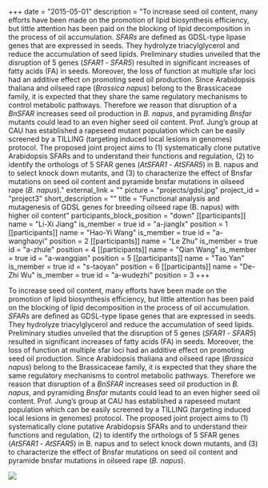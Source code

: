 +++
date = "2015-05-01"
description = "To increase seed oil content, many efforts have been made on the promotion of lipid biosynthesis efficiency, but little attention has been paid on the blocking of lipid decomposition in the process of oil accumulation. *SFARs* are defined as GDSL-type lipase genes that are expressed in seeds. They hydrolyze triacylglycerol and reduce the accumulation of seed lipids. Preliminary studies unveiled that the disruption of 5 genes (*SFAR1* - *SFAR5*) resulted in significant increases of fatty acids (FA) in seeds. Moreover, the loss of function at multiple sfar loci had an additive effect on promoting seed oil production. Since Arabidopsis thaliana and oilseed rape (*Brassica napus*) belong to the Brassicaceae family, it is expected that they share the same regulatory mechanisms to control metabolic pathways. Therefore we reason that disruption of a *BnSFAR* increases seed oil production in *B. napus*, and pyramiding *Bnsfar* mutants could lead to an even higher  seed oil content. Prof. Jung’s group at CAU has established a rapeseed mutant population which can be easily screened by a TILLING (targeting induced local lesions in genomes) protocol. The proposed joint project aims to (1) systematically clone putative Arabidopsis SFARs and to understand their functions and regulation, (2) to identify the orthologs of 5  SFAR genes (*AtSFAR1* - *AtSFAR5*)  in B. napus and to select knock down mutants, and (3) to characterize the effect of Bnsfar mutations on seed oil content and pyramide bnsfar mutations in oilseed rape (*B. napus*)."
external_link = ""
picture = "projects/gdsl.jpg"
project_id = "project3"
short_description = ""
title = "Functional analysis and mutagenesis of GDSL genes for breeding oilseed rape (B. napus) with higher oil content"
participants_block_position = "down"
[[participants]]
    name = "Li-Xi Jiang"
    is_member = true
    id = "a-jianglx"
    position = 1
[[participants]]
    name = "Hao-Yi Wang"
    is_member = true
    id = "a-wanghaoyi"
    position = 2
[[participants]]
    name = "Le Zhu"
    is_member = true
    id = "a-zhule"
    position = 4
[[participants]]
    name = "Qian Wang"
    is_member = true
    id = "a-wangqian"
    position = 5
[[participants]]
    name = "Tao Yan"
    is_member = true
    id = "s-taoyan"
    position = 6
[[participants]]
    name = "De-Zhi Wu"
    is_member = true
    id = "a-wudezhi"
    position = 3
+++


To increase seed oil content, many efforts have been made on the promotion of lipid biosynthesis efficiency, but little attention has been paid on the blocking of lipid decomposition in the process of oil accumulation. *SFARs* are defined as GDSL-type lipase genes that are expressed in seeds. They hydrolyze triacylglycerol and reduce the accumulation of seed lipids. Preliminary studies unveiled that the disruption of 5 genes (*SFAR1* - *SFAR5*) resulted in significant increases of fatty acids (FA) in seeds. Moreover, the loss of function at multiple sfar loci had an additive effect on promoting seed oil production. Since Arabidopsis thaliana and oilseed rape (*Brassica napus*) belong to the Brassicaceae family, it is expected that they share the same regulatory mechanisms to control metabolic pathways. Therefore we reason that disruption of a *BnSFAR* increases seed oil production in *B. napus*, and pyramiding *Bnsfar* mutants could lead to an even higher  seed oil content. Prof. Jung’s group at CAU has established a rapeseed mutant population which can be easily screened by a TILLING (targeting induced local lesions in genomes) protocol. The proposed joint project aims to (1) systematically clone putative Arabidopsis SFARs and to understand their functions and regulation, (2) to identify the orthologs of 5  SFAR genes (*AtSFAR1* - *AtSFAR5*)  in B. napus and to select knock down mutants, and (3) to characterize the effect of Bnsfar mutations on seed oil content and pyramide bnsfar mutations in oilseed rape (*B. napus*).

![](/img/projects/gdsl.jpg)
